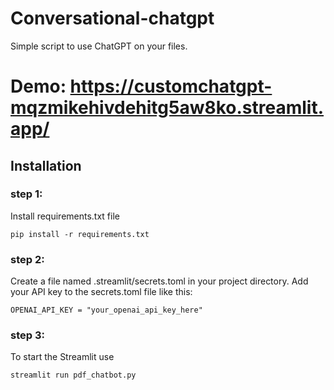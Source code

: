 # Conversational-chatgpt

Simple script to use ChatGPT on your files.
# Demo: https://customchatgpt-mqzmikehivdehitg5aw8ko.streamlit.app/

## Installation

###  step 1:
Install requirements.txt file
```
pip install -r requirements.txt
```
### step 2:
Create a file named .streamlit/secrets.toml in your project directory.
Add your API key to the secrets.toml file like this:
```
OPENAI_API_KEY = "your_openai_api_key_here"
```
### step 3:
To start the Streamlit use 
```
streamlit run pdf_chatbot.py
```

